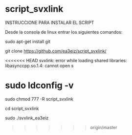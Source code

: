 # script_svxlink
INSTRUCCIONE PARA INSTALAR EL SCRIPT

Desde la consola de linux entrar los siguientes comandos:

sudo apt-get install git

git clone https://github.com/ea3eiz/script_svxlink/

<<<<<<< HEAD
svxlink: error while loading shared libraries: libasynccpp.so.1.4: cannot open s

sudo ldconfig -v
=======
sudo chmod 777 -R script_svxlink

cd script_svxlink

sudo ./svxlink_ea3eiz
>>>>>>> origin/master
